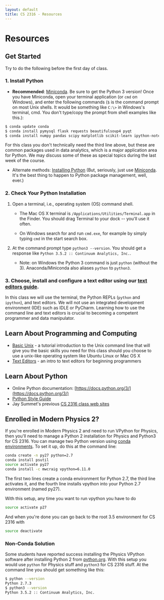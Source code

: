 ```yaml
---
layout: default
title: CS 2316 - Resources
---
```


# Resources

## Get Started

Try to do the following before the first day of class.

### 1. Install Python

- **Recommended**: [Miniconda](http://conda.pydata.org/miniconda.html). Be sure to get the Python 3 version! Once you have Miniconda, open your terminal application (or `cmd` on Windows), and enter the following commands (`$` is the command prompt on most Unix shells. It would be something like `C:\>` in Windows's terminal, cmd. You don't type/copy the prompt from shell examples like this.):

```sh
$ conda update conda
$ conda install pymysql flask requests beautifulsoup4 pyqt
$ conda install numpy pandas scipy matplotlib scikit-learn ipython-notebook
```

For this class you don't technically need the third line above, but these are common packages used in data analytics, which is a major application area for Python. We may discuss some of these as special topics during the last week of the course.

- Alternate methods: [Installing Python](installing-python.html) (But, seriously, just use  [Miniconda](http://conda.pydata.org/miniconda.html). It's the best thing to happen to Python package management, well, ever.)

### 2. Check Your Python Installation


1. Open a terminal, i.e., operating system (OS) command shell.

    -  The Mac OS X terminal is `/Applications/Utilities/Terminal.app` in the Finder.  You should drag Terminal to your dock -- you'll use it often.

    - On Windows search for and run `cmd.exe`, for example by simply typing `cmd` in the start search box.

2. At the command prompt type `python3 --version`.  You should get a response like `Python 3.5.2 :: Continuum Analytics, Inc.`.

    - Note: on Windows the Python 3 command is just <code>python</code> (without the 3). Anaconda/Miniconda also aliases `python` to `python3`.

### 3. Choose, install and configure a text editor using our [text editors guide](text-editors.html).

In this class we will use the terminal, the Python REPLs (`python` and `ipython`), and text editors. We will not use an integrated development environment (IDE) such as IDLE or PyCharm. Learning how to use the command line and text editors is crucial to becoming a competent programmer and data manipulator.

## Learn About Programming and Computing

- [Basic Unix](http://matt.might.net/articles/basic-unix/) - a tutorial introduction to the Unix command line
that will give you the basic skills you need for this class should you choose to use a unix-like operating system like Ubuntu Linux or Mac OS X
- [Text Editors](text-editors.html) - an intro to text editors for beginning programmers

## Learn About Python

- Online Python documentation: [https://docs.python.org/3/](https://docs.python.org/3/)
- [Python Style Guide](http://legacy.python.org/dev/peps/pep-0008/)
- Jay Summet's previous [CS 2316 class web sites](http://www.cc.gatech.edu/~summetj/teaching.html#cs2316)

## Enrolled in Modern Physics 2?

If you're enrolled in Modern Physics 2 and need to run VPython for Physics, then you'll need to manage a Python 2 installation for Physics and Python3 for CS 2316. You can manage two Python version using [conda environments](http://conda.pydata.org/docs/using/envs.html). To set it up, do this at the command line:

```sh
conda create -n py27 python=2.7
conda install psutil
source activate py27
conda install -c mwcraig vpython=6.11.0
```

The first two lines create a conda environment for Python 2.7, the third line activates it, and the fourth line installs vpython into your Python 2.7 environment (named py27).

With this setup, any time you want to run vpython you have to do

```sh
source activate p27
```

And when you're done you can go back to the root 3.5 environment for CS 2316 with

```sh
source deactivate
```

### Non-Conda Solution

Some students have reported success installing the Physics VPython software after installing Python 2 from [python.org](https://www.python.org/). With this setup you would use `python` for Physics stuff and `python3` for CS 2316 stuff. At the command line you should get something like this:

```sh
$ python --version
Python 2.7.3
$ python3 --version
Python 3.5.2 :: Continuum Analytics, Inc.
```

